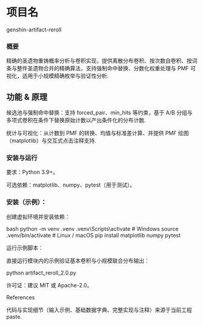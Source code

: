 # 项目名
genshin-artifact-reroll

### 概要

精确的圣遗物重铸概率分析与卷积实现，提供离散分布卷积、按次数自卷积、按词条与整件圣遗物合并的精确算法，支持强制命中替换、分数化权重处理与 PMF 可视化，适用于小规模精确枚举与验证性分析.

## 功能 & 原理



候选池与强制命中替换：支持 forced_pair、min_hits 等约束，基于 A/B 分组与多项式卷积在条件下替换原始计数以产出条件化的分布计数.

统计与可视化：从计数到 PMF 的转换、均值与标准差计算、并提供 PMF 绘图（matplotlib）与交互式点击注释支持.

### 安装与运行
要求：Python 3.9+。

可选依赖：matplotlib、numpy、pytest（用于测试）。

### 安装（示例）：

创建虚拟环境并安装依赖：

bash
python -m venv .venv
.venv\Scripts\activate      # Windows
source .venv/bin/activate   # Linux / macOS
pip install matplotlib numpy pytest

运行示例脚本：

直接运行模块内的示例验证基本卷积与小规模联合分布输出：

python artifact_reroll_2.0.py


许可证：建议 MIT 或 Apache-2.0。

References

代码与实现细节（输入示例、基础数据字典、完整实现与注释）来源于当前工程 paste.